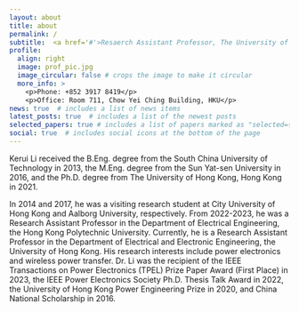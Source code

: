 ```yaml
---
layout: about
title: about
permalink: /
subtitle:  <a href='#'>Resaerch Assistant Professor, The University of Hong Kong</a></p> 
profile:
  align: right
  image: prof_pic.jpg
  image_circular: false # crops the image to make it circular
  more_info: >
    <p>Phone: +852 3917 8419</p>
    <p>Office: Room 711, Chow Yei Ching Building, HKU</p>
news: true  # includes a list of news items
latest_posts: true  # includes a list of the newest posts
selected_papers: true # includes a list of papers marked as "selected={true}"
social: true  # includes social icons at the bottom of the page
---
```


Kerui Li received the B.Eng. degree from the South China University of Technology in 2013, the M.Eng. degree from the Sun Yat-sen University in 2016, and the Ph.D. degree from The University of Hong Kong, Hong Kong in 2021.

In 2014 and 2017, he was a visiting research student at City University of Hong Kong and Aalborg University, respectively. From 2022-2023, he was a Research Assistant Professor in the Department of Electrical Engineering, the Hong Kong Polytechnic University. Currently, he is a Research Assistant Professor in the Department of Electrical and Electronic Engineering, the University of Hong Kong. His research interests include power electronics and wireless power transfer. Dr. Li was the recipient of the IEEE Transactions on Power Electronics (TPEL) Prize Paper Award (First Place) in 2023, the IEEE Power Electronics Society Ph.D. Thesis Talk Award in 2022, the University of Hong Kong Power Engineering Prize in 2020, and China National Scholarship in 2016.
